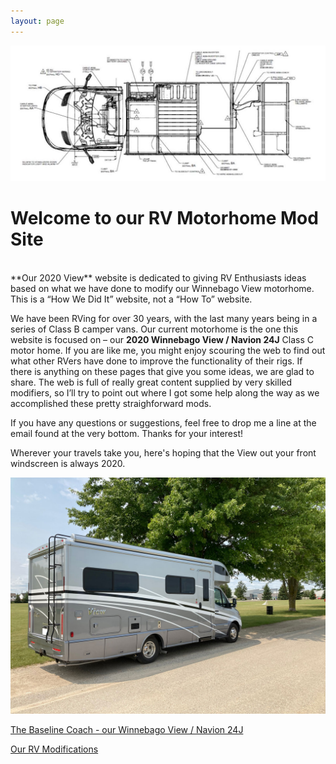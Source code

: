 ```yaml
---
layout: page
---
```


<img src="/assets/vandrawingweb.jpg"/>

<h1>Welcome to our RV Motorhome Mod Site</h1>
<br>
**Our 2020 View** website is dedicated to giving RV Enthusiasts ideas based on what we have done to modify our Winnebago View motorhome.  This is a “How We Did It” website, not a “How To” website.

We have been RVing for over 30 years, with the last many years being in a series of Class B camper vans.  Our current motorhome is the one this website is focused on – our **2020 Winnebago View / Navion 24J** Class C motor home.
If you are like me, you might enjoy scouring the web to find out what other RVers have done to improve the functionality of their rigs.  If there is anything on these pages that give you some ideas, we are glad to share.  The web is full of really great content supplied by very skilled modifiers, so I’ll try to point out where I got some help along the way as we accomplished these pretty straighforward mods.    

If you have any questions or suggestions, feel free to drop me a line at the email found at the very bottom.  Thanks for your interest!

Wherever your travels take you, here's hoping that the View out your front windscreen is always 2020. 

<img src="/assets/webfergus.jpg"/>

<br>

[The Baseline Coach - our Winnebago View / Navion 24J](/our24jview/)


[Our RV Modifications](/ourmods/)
